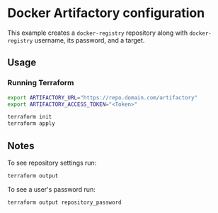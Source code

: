 # Docker Artifactory configuration

This example creates a `docker-registry` repository along with `docker-registry` username, its password, and a target.

## Usage

### Running Terraform

```bash
export ARTIFACTORY_URL="https://repo.domain.com/artifactory"
export ARTIFACTORY_ACCESS_TOKEN="<Token>"
```

```bash
terraform init
terraform apply
```

## Notes

To see repository settings run:

```bash
terraform output
```

To see a user's password run:

```bash
terraform output repository_password
```

